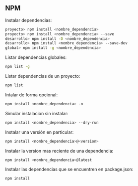 ## NPM

Instalar dependencias:
```bash
proyecto> npm install <nombre_dependencia> 
proyecto> npm install <nombre_dependencia> --save
desarrollo> npm install -D <nombre_dependencia>
desarrollo> npm install <nombre_dependencia> --save-dev
global> npm install -g <nombre_dependencia>
```
Listar dependencias globales:
```bash
npm list -g
```
Listar dependencias de un proyecto:
```bash
npm list
```
Intalar de forma opcional:
```bash
npm install <nombre_dependencia> -o
```
Simular instalacion sin instalar:
```bash
npm install <nombre_dependencia> --dry-run
```
Instalar una versión en particular:
```bash
npm install <nombre_dependencia>@<version>
```

Instalar la version mas reciente de una dependencia:
```bash
npm install <nombre_dependencia>@latest
```
Instalar las dependencias que se encuentren en package.json:
```bash
npm install
```
